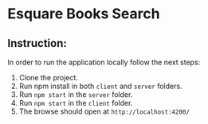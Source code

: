# Esquare Books Search

## Instruction:
In order to run the application locally follow the next steps:

1. Clone the project.
2. Run npm install in both `client` and `server` folders.
3. Run `npm start` in the `server` folder.
4. Run `npm start` in the `client` folder.
5. The browse should open at `http://localhost:4200/`



